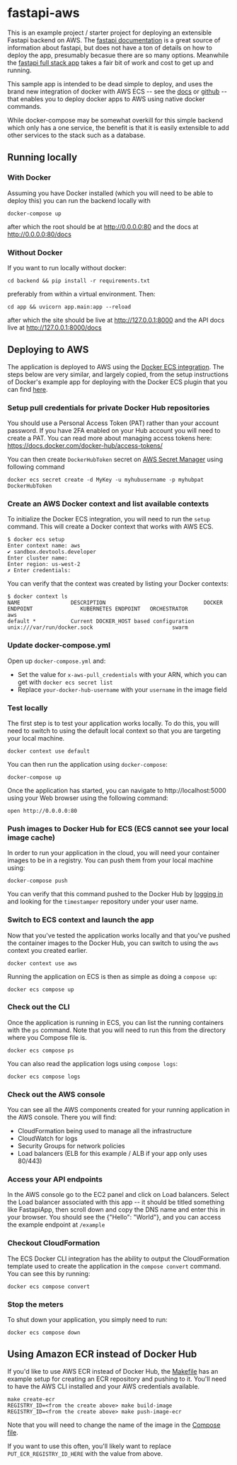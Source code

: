 # fastapi-aws

This is an example project / starter project for deploying an extensible Fastapi backend on AWS. The [fastapi documentation](https://fastapi.tiangolo.com/) is a great source of information about fastapi, but does not have a ton of details on how to deploy the app, presumably becasue there are so many options. Meanwhile the [fastapi full stack app](https://github.com/tiangolo/full-stack-fastapi-postgresql) takes a fair bit of work and cost to get up and running.

This sample app is intended to be dead simple to deploy, and uses the brand new integration of docker with AWS ECS -- see the [docs](https://docs.docker.com/engine/context/ecs-integration/) or [github](https://github.com/docker/ecs-plugin) -- that enables you to deploy docker apps to AWS using native docker commands.

While docker-compose may be somewhat overkill for this simple backend which only has a one service, the benefit is that it is easily extensible to add other services to the stack such as a database.

## Running locally

### With Docker

Assuming you have Docker installed (which you will need to be able to deploy this) you can run the backend locally with

```
docker-compose up
```

after which the root should be at <http://0.0.0.0:80> and the docs at <http://0.0.0.0:80/docs>

### Without Docker

If you want to run locally without docker:

```
cd backend && pip install -r requirements.txt
```

preferably from within a virtual environment. Then:

```
cd app && uvicorn app.main:app --reload
```

after which the site should be live at <http://127.0.0.1:8000> and the API docs live at <http://127.0.0.1:8000/docs>

## Deploying to AWS

The application is deployed to AWS using the [Docker ECS integration](https://docs.docker.com/engine/context/ecs-integration/). The steps below are very similar, and largely copied, from the setup instructions of Docker's example app for deploying with the Docker ECS plugin that you can find [here](https://github.com/docker/ecs-plugin/tree/master/example).

### Setup pull credentials for private Docker Hub repositories

You should use a Personal Access Token (PAT) rather than your account password.
If you have 2FA enabled on your Hub account you will need to create a PAT.
You can read more about managing access tokens here:
https://docs.docker.com/docker-hub/access-tokens/

You can then create `DockerHubToken` secret on [AWS Secret Manager](https://aws.amazon.com/secrets-manager/) using following command

```console
docker ecs secret create -d MyKey -u myhubusername -p myhubpat DockerHubToken
```

### Create an AWS Docker context and list available contexts

To initialize the Docker ECS integration, you will need to run the `setup`
command. This will create a Docker context that works with AWS ECS.

```console
$ docker ecs setup
Enter context name: aws
✔ sandbox.devtools.developer
Enter cluster name:
Enter region: us-west-2
✗ Enter credentials:
```

You can verify that the context was created by listing your Docker contexts:

```console
$ docker context ls
NAME                DESCRIPTION                               DOCKER ENDPOINT               KUBERNETES ENDPOINT   ORCHESTRATOR
aws
default *           Current DOCKER_HOST based configuration   unix:///var/run/docker.sock                         swarm
```

### Update docker-compose.yml

Open up `docker-compose.yml` and:

- Set the value for `x-aws-pull_credentials` with your ARN, which you can get with `docker ecs secret list`
- Replace `your-docker-hub-username` with your `username` in the image field

### Test locally

The first step is to test your application works locally. To do this, you will
need to switch to using the default local context so that you are targeting your
local machine.

```console
docker context use default
```

You can then run the application using `docker-compose`:

```console
docker-compose up
```

Once the application has started, you can navigate to http://localhost:5000
using your Web browser using the following command:

```console
open http://0.0.0.0:80
```

### Push images to Docker Hub for ECS (ECS cannot see your local image cache)

In order to run your application in the cloud, you will need your container
images to be in a registry. You can push them from your local machine using:

```console
docker-compose push
```

You can verify that this command pushed to the Docker Hub by
[logging in](https://hub.docker.com) and looking for the `timestamper`
repository under your user name.

### Switch to ECS context and launch the app

Now that you've tested the application works locally and that you've pushed the
container images to the Docker Hub, you can switch to using the `aws` context
you created earlier.

```console
docker context use aws
```

Running the application on ECS is then as simple as doing a `compose up`:

```console
docker ecs compose up
```

### Check out the CLI

Once the application is running in ECS, you can list the running containers with
the `ps` command. Note that you will need to run this from the directory where
you Compose file is.

```console
docker ecs compose ps
```

You can also read the application logs using `compose logs`:

```console
docker ecs compose logs
```

### Check out the AWS console

You can see all the AWS components created for your running application in the
AWS console. There you will find:

- CloudFormation being used to manage all the infrastructure
- CloudWatch for logs
- Security Groups for network policies
- Load balancers (ELB for this example / ALB if your app only uses 80/443)

### Access your API endpoints

In the AWS console go to the EC2 panel and click on Load balancers. Select the Load balancer associated with this app -- it should be titled something like FastapiApp, then scroll down and copy the DNS name and enter this in your browser. You should see the {"Hello": "World"}, and you can access the example endpoint at `/example`

### Checkout CloudFormation

The ECS Docker CLI integration has the ability to output the CloudFormation
template used to create the application in the `compose convert` command. You
can see this by running:

```console
docker ecs compose convert
```

### Stop the meters

To shut down your application, you simply need to run:

```console
docker ecs compose down
```

## Using Amazon ECR instead of Docker Hub

If you'd like to use AWS ECR instead of Docker Hub, the [Makefile](Makefile) has
an example setup for creating an ECR repository and pushing to it.
You'll need to have the AWS CLI installed and your AWS credentials available.

```console
make create-ecr
REGISTRY_ID=<from the create above> make build-image
REGISTRY_ID=<from the create above> make push-image-ecr
```

Note that you will need to change the name of the image in the
[Compose file](docker-compose.yml).

If you want to use this often, you'll likely want to replace
`PUT_ECR_REGISTRY_ID_HERE` with the value from above.
